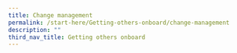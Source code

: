```yaml
---
title: Change management
permalink: /start-here/Getting-others-onboard/change-management
description: ""
third_nav_title: Getting others onboard
---
```


